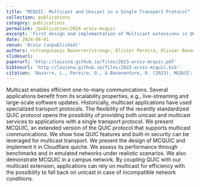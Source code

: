 ```yaml
---
title: "MCQUIC: Multicast and Unicast in a Single Transport Protocol"
collection: publications
category: publications
permalink: /publication/2024-arxiv-mcquic
excerpt: 'First design and implementation of Multicast extensions in QUIC'
date: 2024-06-01
venue: 'Arxiv (unpublished)'
authors: <strong>Louis Navarre</strong>, Olivier Pereira, Olivier Bonaventure
slidesurl:
paperurl: 'http://louisna.github.io/files/2023-arxiv-mcquic.pdf'
bibtexurl: 'http://louisna.github.io/files/2023-arxiv-mcquic.bib'
citation: 'Navarre, L., Pereira, O., & Bonaventure, O. (2023). MCQUIC: Multicast and unicast in a single transport protocol. arXiv preprint arXiv:2309.06633.'
---
```

Multicast enables efficient one-to-many communications. Several applications benefit
from its scalability properties, e.g., live-streaming and large-scale software updates. Historically, multicast
applications have used specialized transport protocols. The flexibility of the recently standardized QUIC protocol
opens the possibility of providing both unicast and multicast services to applications with a single transport
protocol. We present MCQUIC, an extended version of the QUIC protocol that supports multicast communications. We
show how QUIC features and built-in security can be leveraged for multicast transport. We present the design of
MCQUIC and implement it in Cloudflare quiche. We assess its performance through benchmarks and in emulated
networks under realistic scenarios. We also demonstrate MCQUIC in a campus network. By coupling QUIC with our
multicast extension, applications can rely on multicast for efficiency with the possibility to fall back on
unicast in case of incompatible network conditions.